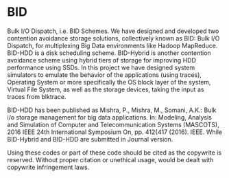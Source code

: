 
# BID
Bulk I/O Dispatch, i.e. BID Schemes. We have designed and developed two contention avoidance storage solutions, collectively known as BID: Bulk I/O Dispatch, for multiplexing Big Data environments like Hadoop MapReduce. BID-HDD is a disk scheduling scheme. BID-Hybrid is another contention avoidance scheme using hybrid tiers of storage for improving HDD performance using SSDs. In this project we have designed system simulators to emulate the behavior of the applications (using traces), Operating System or more specifically the OS block layer of the system, Virtual File System, as well as the storage devices, taking the input as traces from blktrace.

BID-HDD has been published as Mishra, P., Mishra, M., Somani, A.K.: Bulk i/o storage management for big data applications. In: Modeling, Analysis and Simulation of Computer and Telecommunication Systems (MASCOTS), 2016 IEEE 24th International Symposium On, pp. 412{417 (2016). IEEE. While BID-Hybrid and BID-HDD are submitted in Journal version. 




Using these codes or part of these code should be cited as the copywrite is reserved. Without proper citation or unethical usage, would be dealt with copywrite infringement laws. 
